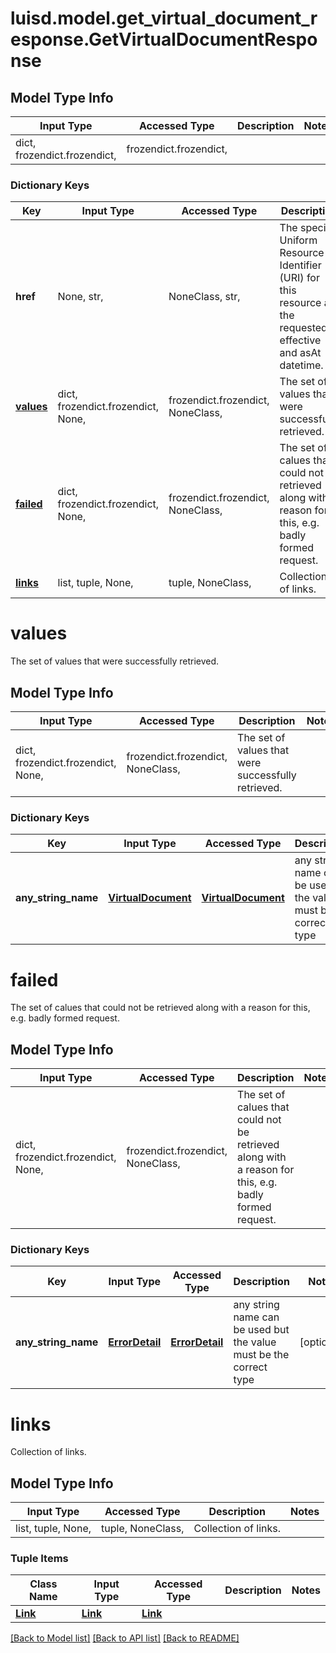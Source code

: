 # luisd.model.get_virtual_document_response.GetVirtualDocumentResponse

## Model Type Info
Input Type | Accessed Type | Description | Notes
------------ | ------------- | ------------- | -------------
dict, frozendict.frozendict,  | frozendict.frozendict,  |  | 

### Dictionary Keys
Key | Input Type | Accessed Type | Description | Notes
------------ | ------------- | ------------- | ------------- | -------------
**href** | None, str,  | NoneClass, str,  | The specific Uniform Resource Identifier (URI) for this resource at the requested effective and asAt datetime. | [optional] 
**[values](#values)** | dict, frozendict.frozendict, None,  | frozendict.frozendict, NoneClass,  | The set of values that were successfully retrieved. | [optional] 
**[failed](#failed)** | dict, frozendict.frozendict, None,  | frozendict.frozendict, NoneClass,  | The set of calues that could not be retrieved along with a reason for this, e.g. badly formed request. | [optional] 
**[links](#links)** | list, tuple, None,  | tuple, NoneClass,  | Collection of links. | [optional] 

# values

The set of values that were successfully retrieved.

## Model Type Info
Input Type | Accessed Type | Description | Notes
------------ | ------------- | ------------- | -------------
dict, frozendict.frozendict, None,  | frozendict.frozendict, NoneClass,  | The set of values that were successfully retrieved. | 

### Dictionary Keys
Key | Input Type | Accessed Type | Description | Notes
------------ | ------------- | ------------- | ------------- | -------------
**any_string_name** | [**VirtualDocument**](VirtualDocument.md) | [**VirtualDocument**](VirtualDocument.md) | any string name can be used but the value must be the correct type | [optional] 

# failed

The set of calues that could not be retrieved along with a reason for this, e.g. badly formed request.

## Model Type Info
Input Type | Accessed Type | Description | Notes
------------ | ------------- | ------------- | -------------
dict, frozendict.frozendict, None,  | frozendict.frozendict, NoneClass,  | The set of calues that could not be retrieved along with a reason for this, e.g. badly formed request. | 

### Dictionary Keys
Key | Input Type | Accessed Type | Description | Notes
------------ | ------------- | ------------- | ------------- | -------------
**any_string_name** | [**ErrorDetail**](ErrorDetail.md) | [**ErrorDetail**](ErrorDetail.md) | any string name can be used but the value must be the correct type | [optional] 

# links

Collection of links.

## Model Type Info
Input Type | Accessed Type | Description | Notes
------------ | ------------- | ------------- | -------------
list, tuple, None,  | tuple, NoneClass,  | Collection of links. | 

### Tuple Items
Class Name | Input Type | Accessed Type | Description | Notes
------------- | ------------- | ------------- | ------------- | -------------
[**Link**](Link.md) | [**Link**](Link.md) | [**Link**](Link.md) |  | 

[[Back to Model list]](../../README.md#documentation-for-models) [[Back to API list]](../../README.md#documentation-for-api-endpoints) [[Back to README]](../../README.md)

